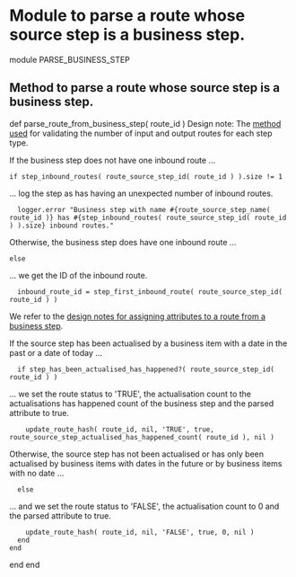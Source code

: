 # Module to parse a route whose source step is a business step.

module PARSE_BUSINESS_STEP
## Method to parse a route whose source step is a business step.

  def parse_route_from_business_step( route_id )
Design note: The [method used](https://ukparliament.github.io/ontologies/procedure/maps/meta/design-notes/#validating-inputs-and-outputs-to-steps) for validating the number of input and output routes for each step type.

If the business step does not have one inbound route ...

    if step_inbound_routes( route_source_step_id( route_id ) ).size != 1
... log the step as has having an unexpected number of inbound routes.

      logger.error "Business step with name #{route_source_step_name( route_id )} has #{step_inbound_routes( route_source_step_id( route_id ) ).size} inbound routes."
Otherwise, the business step does have one inbound route ...

    else
... we get the ID of the inbound route.

      inbound_route_id = step_first_inbound_route( route_source_step_id( route_id ) )
We refer to the [design notes for assigning attributes to a route from a business step](https://ukparliament.github.io/ontologies/procedure/maps/meta/design-notes/#routes-from-business-steps).

If the source step has been actualised by a business item with a date in the past or a date of today ...

      if step_has_been_actualised_has_happened?( route_source_step_id( route_id ) )
... we set the route status to 'TRUE', the actualisation count to the actualisations has happened count of the business step and the parsed attribute to true.

        update_route_hash( route_id, nil, 'TRUE', true, route_source_step_actualised_has_happened_count( route_id ), nil )
Otherwise, the source step has not been actualised or has only been actualised by business items with dates in the future or by business items with no date ...

      else
... and we set the route status to 'FALSE', the actualisation count to 0 and the parsed attribute to true.

        update_route_hash( route_id, nil, 'FALSE', true, 0, nil )
      end
    end
  end
end